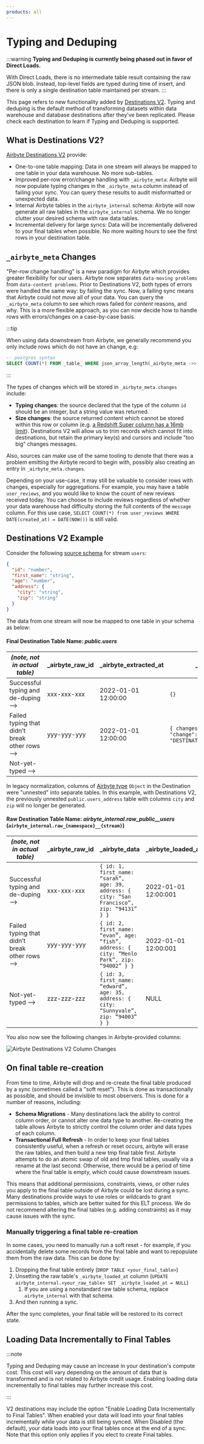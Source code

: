 ```yaml
---
products: all
---
```


# Typing and Deduping

:::warning
**Typing and Deduping is currently being phased out in favor of Direct Loads.**

With Direct Loads, there is no intermediate table result containing the raw JSON blob. Instead, top-level fields are typed during time of insert, and there is only a single destination table maintained per stream.
:::


This page refers to new functionality added by
[Destinations V2](/release_notes/upgrading_to_destinations_v2/). Typing and deduping is the default
method of transforming datasets within data warehouse and database destinations after they've been
replicated. Please check each destination to learn if Typing and Deduping is supported.

## What is Destinations V2?

[Airbyte Destinations V2](/release_notes/upgrading_to_destinations_v2) provide:

- One-to-one table mapping: Data in one stream will always be mapped to one table in your data
  warehouse. No more sub-tables.
- Improved per-row error/change handling with `_airbyte_meta`: Airbyte will now populate typing changes in
  the `_airbyte_meta` column instead of failing your sync. You can query these results to audit
  misformatted or unexpected data.
- Internal Airbyte tables in the `airbyte_internal` schema: Airbyte will now generate all raw tables
  in the `airbyte_internal` schema. We no longer clutter your desired schema with raw data tables.
- Incremental delivery for large syncs: Data will be incrementally delivered to your final tables
  when possible. No more waiting hours to see the first rows in your destination table.

## `_airbyte_meta` Changes

"Per-row change handling" is a new paradigm for Airbyte which provides greater flexibility for our
users. Airbyte now separates `data-moving problems` from `data-content problems`. Prior to
Destinations V2, both types of errors were handled the same way: by failing the sync. Now, a failing
sync means that Airbyte could not _move_ all of your data. You can query the `_airbyte_meta` column
to see which rows failed for _content_ reasons, and why. This is a more flexible approach, as you
can now decide how to handle rows with errors/changes on a case-by-case basis.

:::tip

When using data downstream from Airbyte, we generally recommend you only include rows which do not
have an change, e.g:

```sql
-- postgres syntax
SELECT COUNT(*) FROM _table_ WHERE json_array_length(_airbyte_meta ->> changes) = 0
```

:::

The types of changes which will be stored in `_airbyte_meta.changes` include:

- **Typing changes**: the source declared that the type of the column `id` should be an integer, but
  a string value was returned.
- **Size changes**: the source returned content which cannot be stored within this
  row or column (e.g.
  [a Redshift Super column has a 16mb limit](https://docs.aws.amazon.com/redshift/latest/dg/limitations-super.html)).
  Destinations V2 will allow us to trim records which cannot fit into destinations, but retain the
  primary key(s) and cursors and include "too big" changes messages.

Also, sources can make use of the same tooling to denote that there was a problem emitting the Airbyte record to begin with, 
possibly also creating an entry in `_airbyte_meta.changes`.

Depending on your use-case, it may still be valuable to consider rows with changes, especially for
aggregations. For example, you may have a table `user_reviews`, and you would like to know the count
of new reviews received today. You can choose to include reviews regardless of whether your data
warehouse had difficulty storing the full contents of the `message` column. For this use case,
`SELECT COUNT(*) from user_reviews WHERE DATE(created_at) = DATE(NOW())` is still valid.

## Destinations V2 Example

Consider the following [source schema](/integrations/sources/faker) for stream `users`:

```json
{
  "id": "number",
  "first_name": "string",
  "age": "number",
  "address": {
    "city": "string",
    "zip": "string"
  }
}
```

The data from one stream will now be mapped to one table in your schema as below:

#### Final Destination Table Name: _public.users_

| _(note, not in actual table)_                | \_airbyte_raw_id | \_airbyte_extracted_at | \_airbyte_meta                                                 | id  | first_name | age  | address                                   |
| -------------------------------------------- | ---------------- | ---------------------- | -------------------------------------------------------------- | --- | ---------- | ---- | ----------------------------------------- |
| Successful typing and de-duping ⟶            | xxx-xxx-xxx      | 2022-01-01 12:00:00    | `{}`                                                           | 1   | sarah      | 39   | `{ city: “San Francisco”, zip: “94131” }` |
| Failed typing that didn’t break other rows ⟶ | yyy-yyy-yyy      | 2022-01-01 12:00:00    | `{ changes: {"field": "age", "change": "NULLED", "reason": "DESTINATION_TYPECAST_ERROR"}}` | 2   | evan       | NULL | `{ city: “Menlo Park”, zip: “94002” }`    |
| Not-yet-typed ⟶                              |                  |                        |                                                                |     |            |      |                                           |

In legacy normalization, columns of
[Airbyte type](/platform/understanding-airbyte/supported-data-types/#the-types) `Object` in the Destination
were "unnested" into separate tables. In this example, with Destinations V2, the previously unnested
`public.users_address` table with columns `city` and `zip` will no longer be generated.

#### Raw Destination Table Name: _airbyte_internal.raw_public\_\_users_ (`airbyte_internal.raw_{namespace}__{stream}`)

| _(note, not in actual table)_                | \_airbyte_raw_id | \_airbyte_data﻿                                                                             | \_airbyte_loaded_at  | \_airbyte_extracted_at |
| -------------------------------------------- | ---------------- | ------------------------------------------------------------------------------------------- | -------------------- | ---------------------- |
| Successful typing and de-duping ⟶            | xxx-xxx-xxx      | `{ id: 1, first_name: “sarah”, age: 39, address: { city: “San Francisco”, zip: “94131” } }` | 2022-01-01 12:00:001 | 2022-01-01 12:00:00﻿   |
| Failed typing that didn’t break other rows ⟶ | yyy-yyy-yyy      | `{ id: 2, first_name: “evan”, age: “fish”, address: { city: “Menlo Park”, zip: “94002” } }` | 2022-01-01 12:00:001 | 2022-01-01 12:00:00﻿   |
| Not-yet-typed ⟶                              | zzz-zzz-zzz      | `{ id: 3, first_name: “edward”, age: 35, address: { city: “Sunnyvale”, zip: “94003” } }`    | NULL                 | 2022-01-01 13:00:00﻿   |

You also now see the following changes in Airbyte-provided columns:

![Airbyte Destinations V2 Column Changes](../assets/updated_table_columns.png)

## On final table re-creation

From time to time, Airbyte will drop and re-create the final table produced by a sync (sometimes
called a "soft reset"). This is done as transactionally as possible, and should be invisible to most
observers. This is done for a number of reasons, including:

- **Schema Migrations** - Many destinations lack the ability to control column order, or cannot
  alter one data type to another. Re-creating the table allows Airbyte to strictly control the
  column order and data types of each column.
- **Transactional Full Refresh** - In order to keep your final tables consistently useful, when a
  refresh or reset occurs, airbyte will erase the raw tables, and then build a new tmp final table
  first. Airbyte attempts to do an atomic swap of old and tmp final tables, usually via a
  rename at the last second. Otherwise, there would be a period of time where the final table is empty, which could
  cause downstream issues.

This means that additional permissions, constraints, views, or other rules you apply to the final
table outside of Airbyte could be lost during a sync. Many destinations provide ways to use roles or
wildcards to grant permissions to tables, which are better suited for this ELT process. We do not
recommend altering the final tables (e.g. adding constraints) as it may cause issues with the sync.

### Manually triggering a final table re-creation

In some cases, you need to manually run a soft reset - for example, if you accidentally delete some
records from the final table and want to repopulate them from the raw data. This can be done by:

1. Dropping the final table entirely (`DROP TABLE <your_final_table>`)
1. Unsetting the raw table's `_airbyte_loaded_at` column
   (`UPDATE airbyte_internal.<your_raw_table> SET _airbyte_loaded_at = NULL`)
   1. If you are using a nonstandard raw table schema, replace `airbyte_internal` with that schema.
1. And then running a sync.

After the sync completes, your final table will be restored to its correct state.

## Loading Data Incrementally to Final Tables

:::note

Typing and Deduping may cause an increase in your destination's compute cost. This cost will vary
depending on the amount of data that is transformed and is not related to Airbyte credit usage.
Enabling loading data incrementally to final tables may further increase this cost.

:::

V2 destinations may include the option "Enable Loading Data Incrementally to Final Tables". When
enabled your data will load into your final tables incrementally while your data is still being
synced. When Disabled (the default), your data loads into your final tables once at the end of a
sync. Note that this option only applies if you elect to create Final tables.

